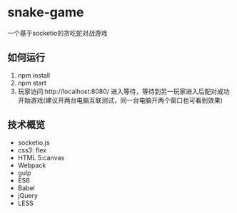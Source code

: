 # snake-game
一个基于socketio的贪吃蛇对战游戏

## 如何运行
1. npm install
2. npm start
3. 玩家访问:http://localhost:8080/ 进入等待，等待到另一玩家进入后配对成功开始游戏(建议开两台电脑互联测试，同一台电脑开两个窗口也可看到效果)

## 技术概览
* socketio.js
* css3: flex
* HTML 5:canvas
* Webpack
* gulp
* ES6
* Babel
* jQuery
* LESS
